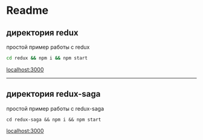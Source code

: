# Readme

## директория redux
простой пример работы с redux
```bash
cd redux && npm i && npm start
```
<a href="http://localhost:3000" target="_blank">localhost:3000</a>

---


## директория redux-saga
простой пример работы с redux-saga
```
cd redux-saga && npm i && npm start
```
<a href="http://localhost:3000" target="_blank">localhost:3000</a>
